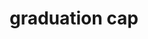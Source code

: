 ---
layout: objects
title: graduation cap
emoji: graduation_cap
permalink: 🎓.html
image: assets/img/3moji/graduation_cap.png
---